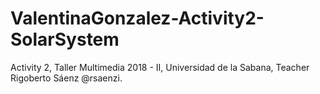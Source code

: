 # ValentinaGonzalez-Activity2-SolarSystem
Activity 2, Taller Multimedia 2018 - II, Universidad de la Sabana, Teacher Rigoberto Sáenz @rsaenzi.
